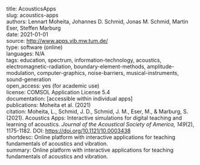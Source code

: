 title: AcousticsApps  
slug: acoustics-apps  
authors: Lennart Moheita, Johannes D. Schmid, Jonas M. Schmid, Martin Eser, Steffen Marburg  
date: 2021-01-01  
source: http://www.apps.vib.mw.tum.de/  
type: software (online)  
languages: N/A  
tags: education, spectrum, information-technology, acoustics, electromagnetic-radiation, boundary-element-methods, amplitude-modulation, computer-graphics, noise-barriers, musical-instruments, sound-generation  
open_access: yes (for academic use)  
license: COMSOL Application License 5.4  
documentation: [accessible within individual apps]  
publications: Moheita et al. (2021)  
citation: Moheita, L., Schmid, J. D., Schmid, J. M., Eser, M., & Marburg, S. (2021). Acoustics Apps: Interactive simulations for digital teaching and learning of acoustics. *Journal of the Acoustical Society of America, 149*(2), 1175-1182. DOI: https://doi.org/10.1121/10.0003438  
shortdesc: Online platform with interactive applications for teaching fundamentals of acoustics and vibration.  
summary: Online platform with interactive applications for teaching fundamentals of acoustics and vibration.
